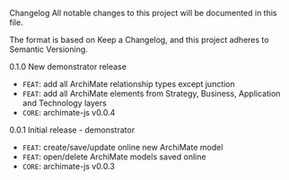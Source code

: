 Changelog
All notable changes to this project will be documented in this file.

The format is based on Keep a Changelog, and this project adheres to Semantic Versioning.

0.1.0
New demonstrator release

* `FEAT`: add all ArchiMate relationship types except junction
* `FEAT`: add all ArchiMate elements from Strategy, Business, Application and Technology layers
* `CORE`: archimate-js v0.0.4

0.0.1
Initial release - demonstrator

* `FEAT`: create/save/update online new ArchiMate model
* `FEAT`: open/delete ArchiMate models saved online
* `CORE`: archimate-js v0.0.3
